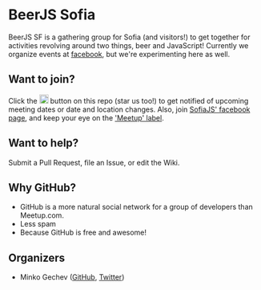 # BeerJS Sofia


BeerJS SF is a gathering group for Sofia (and visitors!) to get together for activities revolving around two things, beer and JavaScript! Currently we organize events at [facebook](https://www.facebook.com/groups/292135280802776/), but we're experimenting here as well.


## Want to join?

Click the <img src="http://beerjs.github.io/sf/assets/watch.png" height="18"> button on this repo (star us too!) to get notified of upcoming meeting dates or date and location changes.  Also, join [SofiaJS' facebook page](https://www.facebook.com/groups/292135280802776/), and keep your eye on the ['Meetup' label](https://github.com/beerjs/sofia/issues?labels=meetup&page=1&state=open).


## Want to help?

Submit a Pull Request, file an Issue, or edit the Wiki.

## Why GitHub?

* GitHub is a more natural social network for a group of developers than Meetup.com.  
* Less spam
* Because GitHub is free and awesome!

## Organizers

* Minko Gechev ([GitHub](https://github.com/mgechev), [Twitter](https://twitter.com/mgechev))

